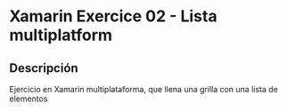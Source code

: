 # Xamarin Exercice 02 - Lista multiplatform

## Descripción
Ejercicio en Xamarin multiplataforma, que llena una grilla con una lista de elementos
